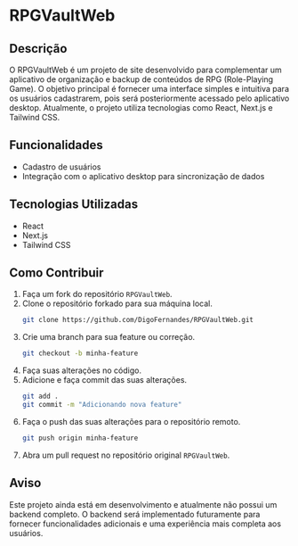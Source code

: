 # RPGVaultWeb

## Descrição
O RPGVaultWeb é um projeto de site desenvolvido para complementar um aplicativo de organização e backup de conteúdos de RPG (Role-Playing Game). O objetivo principal é fornecer uma interface simples e intuitiva para os usuários cadastrarem, pois será posteriormente acessado pelo aplicativo desktop. Atualmente, o projeto utiliza tecnologias como React, Next.js e Tailwind CSS.

## Funcionalidades
- Cadastro de usuários
- Integração com o aplicativo desktop para sincronização de dados

## Tecnologias Utilizadas
- React
- Next.js
- Tailwind CSS

## Como Contribuir
1. Faça um fork do repositório `RPGVaultWeb`.
2. Clone o repositório forkado para sua máquina local.
   ```bash
   git clone https://github.com/DigoFernandes/RPGVaultWeb.git
   ```
3. Crie uma branch para sua feature ou correção.
   ```bash
   git checkout -b minha-feature
   ```
4. Faça suas alterações no código.
5. Adicione e faça commit das suas alterações.
   ```bash
   git add .
   git commit -m "Adicionando nova feature"
   ```
6. Faça o push das suas alterações para o repositório remoto.
   ```bash
   git push origin minha-feature
   ```
7. Abra um pull request no repositório original `RPGVaultWeb`.

## Aviso
Este projeto ainda está em desenvolvimento e atualmente não possui um backend completo. O backend será implementado futuramente para fornecer funcionalidades adicionais e uma experiência mais completa aos usuários.
